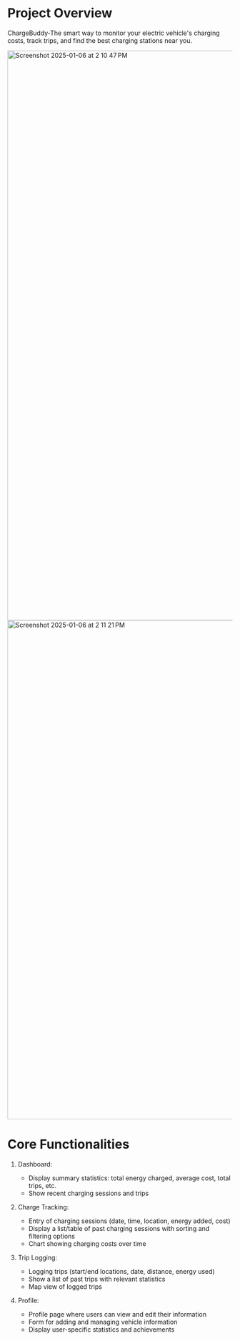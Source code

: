 # Project Overview
ChargeBuddy-The smart way to monitor your electric vehicle's charging costs, track trips, and find the best charging stations near you.

<img width="1275" alt="Screenshot 2025-01-06 at 2 10 47 PM" src="https://github.com/user-attachments/assets/a1fd78b7-9529-42b9-976e-d468b9e7d847" />
<img width="1117" alt="Screenshot 2025-01-06 at 2 11 21 PM" src="https://github.com/user-attachments/assets/aea21a7a-f36e-4557-a5b9-900cf073cdb5" />

# Core Functionalities
1. Dashboard:
   - Display summary statistics: total energy charged, average cost, total trips, etc.
   - Show recent charging sessions and trips

2. Charge Tracking:
   - Entry of charging sessions (date, time, location, energy added, cost)
   - Display a list/table of past charging sessions with sorting and filtering options
   - Chart showing charging costs over time

3. Trip Logging:
   - Logging trips (start/end locations, date, distance, energy used)
   - Show a list of past trips with relevant statistics
   - Map view of logged trips

4. Profile:
   - Profile page where users can view and edit their information
   - Form for adding and managing vehicle information
   - Display user-specific statistics and achievements
